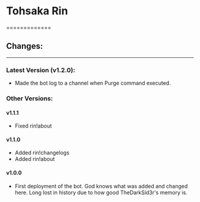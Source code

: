 # Tohsaka Rin
=============

## Changes:
-----------

### Latest Version (v1.2.0):
-   Made the bot log to a channel when Purge command executed.

### Other Versions:

#### v1.1.1
-   Fixed rin!about

#### v1.1.0
-   Added rin!changelogs
-   Added rin!about

#### v1.0.0
-   First deployment of the bot. God knows what was added and changed here. Long lost in history due to how good TheDarkSid3r's memory is.